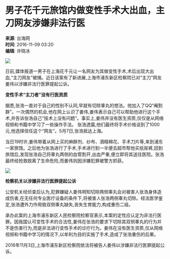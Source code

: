 # 男子花千元旅馆内做变性手术大出血，主刀网友涉嫌非法行医

**来源**: 台海网  
**时间**: 2016-11-09 03:20  
**编辑**: 许晓冰  

![](http://static.nfapp.southcn.com/pic/201611/09/e8dfce3f-04fc-4a4a-b2fc-49cf6cc9806a.jpeg.2)

日前,媒体报道一男子在上海花千元让一名网友为其做变性手术,术后出现大出血,“主刀网友”被捕。近日该案有了新进展,上海市浦东新区检察院已对“主刀”网友姜伟以涉嫌非法行医罪提起公诉。

**变性手术“主刀者”没有行医资质**

据悉,张浩一直对于自己的性别不认同,早就有切除睾丸的想法。他加入了QQ“阉割群”。一次偶然的机会,他在网上认识了姜伟,姜伟表示自己可以帮助他进行这个手术,并告诉张浩自己“技术上没有问题”。事实上,姜伟并没有医生资质,仅仅是从网络视频和书籍中学习了一些操作手法。 张浩透露,他们最终将手术价格谈到了1000元,他选择信任这个“网友”。5月7日,张浩抵达上海。

当日19时许,姜伟带着从网上买的麻醉剂、纱布、酒精棉花、手术刀片等,来到浦东一家旅馆。之后他为张浩进行了手术,手术进行到一半便去超市帮他买纸尿裤,回到旅馆后,发现张浩自己将睾丸两侧的血管割开,出血严重,便立即将其送往医院。张浩最终经抢救脱离了生命危险,而姜伟则因涉嫌犯罪被警方抓获。

![](http://static.nfapp.southcn.com/pic/201611/09/32054dde-c829-4145-8145-0240f0e99128.jpeg.2)

**检察机关以涉嫌非法行医罪提起公诉**

公安机关经侦查后认为,犯罪嫌疑人姜伟明知切除两侧睾丸会对被害人张浩身体造成伤害,在无任何专业医疗设备的条件下,将被害人张浩两侧睾丸切除。经法医学鉴定,张浩遭外力作用致双侧睾丸缺失,丧失生育能力,构成重伤二级。

承办此案的上海市浦东新区人民检察院检察官表示,本案的定性应认定为非法行医罪。因我国认可变性手术的合法性,姜伟在张浩的要求下切除其双侧睾丸的行为并不是伤害行为,而是非法进行变性手术的诊疗行为。姜伟在没有医生资质,仅从网络视频和书籍中学习的情况下,以牟利为目的实施了手术,造成了张浩重伤的后果。

2016年11月3日,上海市浦东新区检察院依法将被告人姜伟以涉嫌非法行医罪提起公诉。